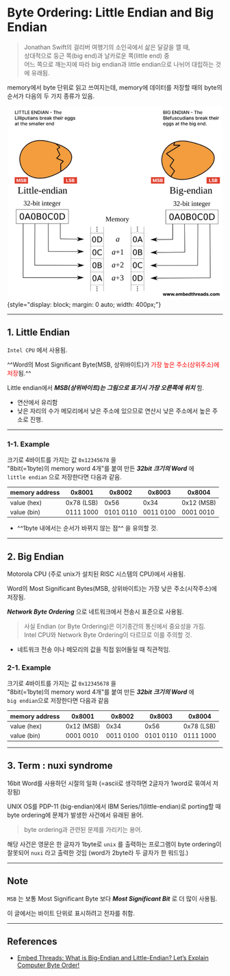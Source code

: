 # Byte Ordering: Little Endian and Big Endian

> Jonathan Swift의 걸리버 여행기의 소인국에서 삶은 달걀을 깰 때,  
> 상대적으로 둥근 쪽(big end)과 날카로운 쪽(little end) 중  
> 어느 쪽으로 깨는지에 따라 big endian과 little endian으로 나뉘어 대립하는 것에 유래됨.

memory에서 byte 단위로 읽고 쓰여지는데, memory에 데이터를 저장할 때의 byte의 순서가 다음의 두 가지 종류가 있음.

![](./img/endian.png){style="display: block; margin: 0 auto; width: 400px;"}

---

## 1. Little Endian

`Intel CPU` 에서 사용됨.

^^Word의 Most Significant Byte(MSB, 상위바이트)가 <span style="color:red;">가장 높은 주소(상위주소)에 저장</span>됨.^^

Little endian에서 ***MSB(상위바이트)는 그림으로 표기시 가장 오른쪽에 위치*** 함.

* 연산에서 유리함
* 낮은 자리의 수가 메모리에서 낮은 주소에 있으므로 연산시 낮은 주소에서 높은 주소로 진행.

---

### 1-1. Example

크기로 4바이트를 가지는 값 `0x12345678` 을  
"8bit(=1byte)의 memory word 4개"를 붙여 만든 ***32bit 크기의 Word*** 에  
`little endian` 으로 저장한다면 다음과 같음.

| memory address | 0x8001 | 0x8002 | 0x8003 | 0x8004 |
| --- | --- | --- | --- | --- |
| value (hex) | 0x78 (LSB) | 0x56 | 0x34 | 0x12 (MSB) |
| value (bin) | 0111 1000 | 0101 0110 | 0011 0100 | 0001 0010 |

- ^^1byte 내에서는 순서가 바뀌지 않는 점^^ 을 유의할 것.

---

## 2. Big Endian

Motorola CPU (주로 unix가 설치된 RISC 시스템의 CPU)에서 사용됨.

Word의 Most Significant Bytes(MSB, 상위바이트)는 가장 낮은 주소(시작주소)에 저장됨.

***Network Byte Ordering*** 으로 네트워크에서 전송시 표준으로 사용됨.


> 사실 Endian (or Byte Ordering)은 이기종간의 통신에서 중요성을 가짐.  
> Intel CPU와 Network Byte Ordering이 다르므로 이를 주의할 것.

* 네트워크 전송 이나 메모리의 값을 직접 읽어들일 때 직관적임.

### 2-1. Example

크기로 4바이트를 가지는 값 `0x12345678` 을  
"8bit(=1byte)의 memory word 4개"를 붙여 만든 ***32bit 크기의 Word*** 에  
`big endian`으로 저장한다면 다음과 같음

| memory address | 0x8001 | 0x8002 | 0x8003 | 0x8004 |
| --- | --- | --- | --- | --- |
| value (hex) | 0x12 (MSB) | 0x34 | 0x56 | 0x78 (LSB) |
| value (bin) | 0001 0010 | 0011 0100 | 0101 0110 | 0111 1000 |

---

## 3. Term : nuxi syndrome

16bit Word를 사용하던 시절의 일화 (=ascii로 생각하면 2글자가 1word로 묶여서 저장됨)

UNIX OS를 PDP-11 (big-endian)에서 IBM Series/1(little-endian)로 porting할 때 byte ordering에 문제가 발생한 사건에서 유래된 용어. 

> byte ordering과 관련된 문제를 가리키는 용어.

해당 사건은 영문은 한 글자가 1byte로 `unix` 를 출력하는 프로그램이 byte ordering이 잘못되어 `nuxi` 라고 출력한 것임 (word가 2byte라 두 글자가 한 워드임.)

---

## Note

`MSB` 는 보통 Most Significant Byte 보다 ***Most Significant Bit*** 로 더 많이 사용됨.

이 글에서는 바이트 단위로 표시하려고 전자를 취함.

---

## References

* [Embed Threads: What is Big-Endian and Little-Endian? Let’s Explain Computer Byte Order!](https://embedthreads.com/what-is-big-endian-and-little-endian-lets-explain-computer-byte-order/)

